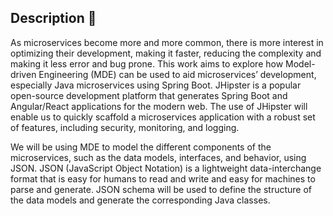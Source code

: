 ## Description :dizzy:
As microservices become more and more common, there is more interest in optimizing their
development, making it faster, reducing the complexity and making it less error and bug
prone.
This work aims to explore how Model-driven Engineering (MDE) can be used to aid microservices’ development, especially Java microservices using Spring Boot.
 JHipster is a popular open-source development platform that generates Spring Boot and Angular/React applications for the modern web. The use of JHipster will enable us to quickly scaffold a microservices application with a robust set of features, including security, monitoring, and logging.

We will be using MDE to model the different components of the microservices, such as the data models, interfaces, and behavior, using JSON. JSON (JavaScript Object Notation) is a lightweight data-interchange format that is easy for humans to read and write and easy for machines to parse and generate. JSON schema will be used to define the structure of the data models and generate the corresponding Java classes.
